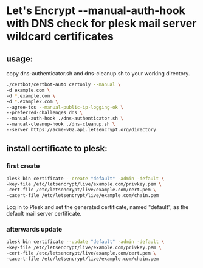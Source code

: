 # Let's Encrypt --manual-auth-hook with DNS check for plesk mail server wildcard certificates


## usage:

copy dns-authenticator.sh and dns-cleanup.sh to your working directory. 

```bash
./certbot/certbot-auto certonly --manual \
-d example.com \
-d *.example.com \
-d *.example2.com \
--agree-tos --manual-public-ip-logging-ok \
--preferred-challenges dns \
--manual-auth-hook ./dns-authenticator.sh \
--manual-cleanup-hook ./dns-cleanup.sh \
--server https://acme-v02.api.letsencrypt.org/directory
```
## install certificate to plesk:

### first create

```bash
plesk bin certificate --create "default" -admin -default \
-key-file /etc/letsencrypt/live/example.com/privkey.pem \
-cert-file /etc/letsencrypt/live/example.com/cert.pem \
-cacert-file /etc/letsencrypt/live/example.com/chain.pem
```
Log in to Plesk and set the generated certificate, named "default", as the default mail server certificate.

### afterwards update 

```bash
plesk bin certificate --update "default" -admin -default \
-key-file /etc/letsencrypt/live/example.com/privkey.pem \
-cert-file /etc/letsencrypt/live/example.com/cert.pem \
-cacert-file /etc/letsencrypt/live/example.com/chain.pem
```
